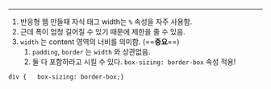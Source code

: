 ---

1. 반응형 웹 만들때 자식 태그 width는 `%` 속성을 자주 사용함.
2. 근데 폭이 엄청 길어질 수 있기 때문에 제한을 줄 수 있음.
3. `width` 는 content 영역의 너비를 의미함. (==**중요**==)
    1. `padding`, `border` 는 `width` 와 상관없음.
    2. 둘 다 포함하라고 시킬 수 있다. `box-sizing: border-box` 속성 적용!

```
div {	box-sizing: border-box;}
```